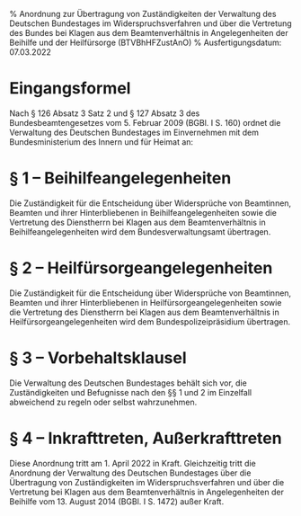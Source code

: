 % Anordnung zur Übertragung von Zuständigkeiten der Verwaltung des Deutschen Bundestages im Widerspruchsverfahren und über die Vertretung des Bundes bei Klagen aus dem Beamtenverhältnis in Angelegenheiten der Beihilfe und der Heilfürsorge  (BTVBhHFZustAnO)
% Ausfertigungsdatum: 07.03.2022
 
# Eingangsformel

Nach § 126 Absatz 3 Satz 2 und § 127 Absatz 3 des Bundesbeamtengesetzes vom 5. Februar 2009 (BGBl. I S. 160) ordnet die Verwaltung des Deutschen Bundestages im Einvernehmen mit dem Bundesministerium des Innern und für Heimat an:

# § 1 – Beihilfeangelegenheiten

Die Zuständigkeit für die Entscheidung über Widersprüche von Beamtinnen, Beamten und ihrer Hinterbliebenen in Beihilfeangelegenheiten sowie die Vertretung des Dienstherrn bei Klagen aus dem Beamtenverhältnis in Beihilfeangelegenheiten wird dem Bundesverwaltungsamt übertragen.

# § 2 – Heilfürsorgeangelegenheiten

Die Zuständigkeit für die Entscheidung über Widersprüche von Beamtinnen, Beamten und ihrer Hinterbliebenen in Heilfürsorgeangelegenheiten sowie die Vertretung des Dienstherrn bei Klagen aus dem Beamtenverhältnis in Heilfürsorgeangelegenheiten wird dem Bundespolizeipräsidium übertragen.

# § 3 – Vorbehaltsklausel

Die Verwaltung des Deutschen Bundestages behält sich vor, die Zuständigkeiten und Befugnisse nach den §§ 1 und 2 im Einzelfall abweichend zu regeln oder selbst wahrzunehmen.

# § 4 – Inkrafttreten, Außerkrafttreten

Diese Anordnung tritt am 1. April 2022 in Kraft. Gleichzeitig tritt die Anordnung der Verwaltung des Deutschen Bundestages über die Übertragung von Zuständigkeiten im Widerspruchsverfahren und über die Vertretung bei Klagen aus dem Beamtenverhältnis in Angelegenheiten der Beihilfe vom 13. August 2014 (BGBl. I S. 1472) außer Kraft.
